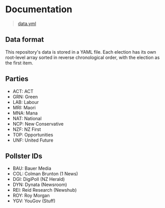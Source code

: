 # Documentation

> [data.yml](data.yml)

## Data format

This repository's data is stored in a YAML file.
Each election has its own root-level array sorted in reverse chronological order, with the election as the first item.

## Parties

- ACT: ACT
- GRN: Green
- LAB: Labour
- MRI: Maori
- MNA: Mana
- NAT: National
- NCP: New Conservative
- NZF: NZ First
- TOP: Opportunities
- UNF: United Future

## Pollster IDs
- BAU: Bauer Media
- COL: Colman Brunton (1 News)
- DGI: DigiPoll (NZ Herald)
- DYN: Dynata (Newsroom)
- REI: Reid Research (Newshub)
- ROY: Roy Morgan
- YGV: YouGov (Stuff)
